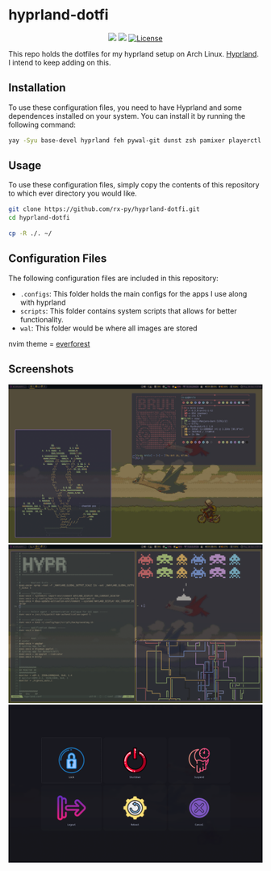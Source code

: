 # hyprland-dotfi


<div  align="center">
  
![](https://img.shields.io/github/stars/rx-py/hyprland-dotfi?style=for-the-badge&logo=github&color=83c5be&logoColor=D9E0EE&labelColor=252733)
![](https://img.shields.io/github/last-commit/rx-py/hyprland-dotfi?style=for-the-badge&color=006d77&logoColor=D9E0EE&labelColor=252733)
<a href="https://github.com/jR4dh3y/qtiledots/blob/main/LICENSE">
<img alt="License" src="https://img.shields.io/github/license/rx-py/hyprland-dotfi?style=for-the-badge&logo=github&color=1d3557&logoColor=D9E0EE&labelColor=252733"/>
</a>
</div>

This repo holds the dotfiles for my hyprland setup on Arch Linux. [Hyprland](https://wiki.hyprland.org/). I intend to keep adding on this.


## Installation

To use these configuration files, you need to have Hyprland and some dependences installed on your system. You can install it by running the following command:

```bash
yay -Syu base-devel hyprland feh pywal-git dunst zsh pamixer playerctl brightnessctl kitty neofetch thunar rofi ranger pulseaudio alsa-utils neovim vim git firefox xrander network-manager-applet networkmanager pavucontrol waybar swaybg swaylock sddm gtop flameshot firewalld eza cbonsai-git duf cava bluez-utils bluez blueman bitwarden asciiquarium --noconfirm --needed
```


## Usage

To use these configuration files, simply copy the contents of this repository to which ever directory you would like.


```bash
git clone https://github.com/rx-py/hyprland-dotfi.git 
cd hyprland-dotfi
```

```bash
cp -R ./. ~/
```

## Configuration Files

The following configuration files are included in this repository:

- `.configs`: This folder holds the main configs for the apps I use along with hyprland
- `scripts`: This folder contains system scripts that allows for better functionality.
- `wal`: This folder would be where all images are stored


nvim theme = [everforest](https://github.com/sainnhe/everforest)



## Screenshots
![Screenshot](wal/nfscreen.png)
![Screenshot](wal/page2.png)
![Screenshot](wal/wlogout.png)
